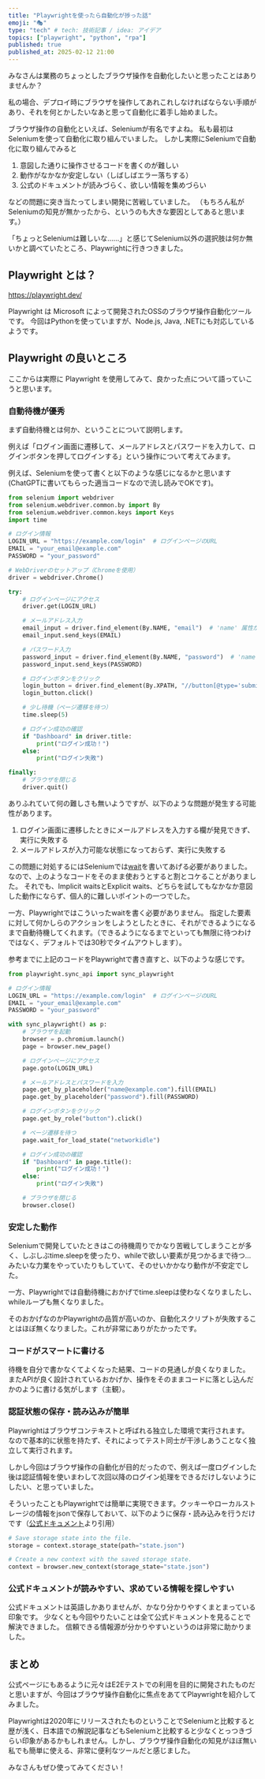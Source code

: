 ```yaml
---
title: "Playwrightを使ったら自動化が捗った話"
emoji: "🎭"
type: "tech" # tech: 技術記事 / idea: アイデア
topics: ["playwright", "python", "rpa"]
published: true
published_at: 2025-02-12 21:00
---
```


みなさんは業務のちょっとしたブラウザ操作を自動化したいと思ったことはありませんか？

私の場合、デプロイ時にブラウザを操作してあれこれしなければならない手順があり、それを何とかしたいなあと思って自動化に着手し始めました。

ブラウザ操作の自動化といえば、Seleniumが有名ですよね。
私も最初はSeleniumを使って自動化に取り組んでいました。
しかし実際にSeleniumで自動化に取り組んでみると

1. 意図した通りに操作させるコードを書くのが難しい
1. 動作がなかなか安定しない（しばしばエラー落ちする）
1. 公式のドキュメントが読みづらく、欲しい情報を集めづらい

などの問題に突き当たってしまい開発に苦戦していました。
（もちろん私がSeleniumの知見が無かったから、というのも大きな要因としてあると思います。）

「ちょっとSeleniumは難しいな……」と感じてSelenium以外の選択肢は何か無いかと調べていたところ、Playwrightに行きつきました。

## Playwright とは？

https://playwright.dev/

Playwright は Microsoft によって開発されたOSSのブラウザ操作自動化ツールです。
今回はPythonを使っていますが、Node.js, Java, .NETにも対応しているようです。

## Playwright の良いところ

ここからは実際に Playwright を使用してみて、良かった点について語っていこうと思います。

### 自動待機が優秀

まず自動待機とは何か、ということについて説明します。

例えば「ログイン画面に遷移して、メールアドレスとパスワードを入力して、ログインボタンを押してログインする」という操作について考えてみます。

例えば、Seleniumを使って書くと以下のような感じになるかと思います(ChatGPTに書いてもらった適当コードなので流し読みでOKです)。

```python
from selenium import webdriver
from selenium.webdriver.common.by import By
from selenium.webdriver.common.keys import Keys
import time

# ログイン情報
LOGIN_URL = "https://example.com/login"  # ログインページのURL
EMAIL = "your_email@example.com"
PASSWORD = "your_password"

# WebDriverのセットアップ（Chromeを使用）
driver = webdriver.Chrome()

try:
    # ログインページにアクセス
    driver.get(LOGIN_URL)

    # メールアドレス入力
    email_input = driver.find_element(By.NAME, "email")  # 'name' 属性が 'email' の要素を探す
    email_input.send_keys(EMAIL)

    # パスワード入力
    password_input = driver.find_element(By.NAME, "password")  # 'name' 属性が 'password' の要素を探す
    password_input.send_keys(PASSWORD)

    # ログインボタンをクリック
    login_button = driver.find_element(By.XPATH, "//button[@type='submit']")  # 'type=submit' のボタンを探す
    login_button.click()

    # 少し待機（ページ遷移を待つ）
    time.sleep(5)

    # ログイン成功の確認
    if "Dashboard" in driver.title:
        print("ログイン成功！")
    else:
        print("ログイン失敗")

finally:
    # ブラウザを閉じる
    driver.quit()
```

ありふれていて何の難しさも無いようですが、以下のような問題が発生する可能性があります。

1. ログイン画面に遷移したときにメールアドレスを入力する欄が発見できず、実行に失敗する
1. メールアドレスが入力可能な状態になっておらず、実行に失敗する

この問題に対処するにはSeleniumでは[wait](https://www.selenium.dev/documentation/webdriver/waits/)を書いてあげる必要がありました。なので、上のようなコードをそのまま使おうとすると割とコケることがありました。
それでも、Implicit waitsとExplicit waits、どちらを試してもなかなか意図した動作にならず、個人的に難しいポイントの一つでした。

一方、Playwrightではこういったwaitを書く必要がありません。
指定した要素に対して何かしらのアクションをしようとしたときに、それができるようになるまで自動待機してくれます。（できるようになるまでといっても無限に待つわけではなく、デフォルトでは30秒でタイムアウトします）。

参考までに上記のコードをPlaywrightで書き直すと、以下のような感じです。

```python
from playwright.sync_api import sync_playwright

# ログイン情報
LOGIN_URL = "https://example.com/login"  # ログインページのURL
EMAIL = "your_email@example.com"
PASSWORD = "your_password"

with sync_playwright() as p:
    # ブラウザを起動
    browser = p.chromium.launch()
    page = browser.new_page()

    # ログインページにアクセス
    page.goto(LOGIN_URL)

    # メールアドレスとパスワードを入力
    page.get_by_placeholder("name@example.com").fill(EMAIL)
    page.get_by_placeholder("password").fill(PASSWORD)

    # ログインボタンをクリック
    page.get_by_role("button").click()

    # ページ遷移を待つ
    page.wait_for_load_state("networkidle")

    # ログイン成功の確認
    if "Dashboard" in page.title():
        print("ログイン成功！")
    else:
        print("ログイン失敗")

    # ブラウザを閉じる
    browser.close()
```

### 安定した動作

Seleniumで開発していたときはこの待機周りでかなり苦戦してしまうことが多く、しぶしぶtime.sleepを使ったり、whileで欲しい要素が見つかるまで待つ…みたいな力業をやっていたりもしていて、そのせいかかなり動作が不安定でした。

一方、Playwrightでは自動待機におかげでtime.sleepは使わなくなりましたし、whileループも無くなりました。

そのおかげなのかPlaywrightの品質が高いのか、自動化スクリプトが失敗することはほぼ無くなりました。これが非常にありがたかったです。

### コードがスマートに書ける

待機を自分で書かなくてよくなった結果、コードの見通しが良くなりました。
またAPIが良く設計されているおかげか、操作をそのままコードに落とし込んだかのように書ける気がします（主観）。

### 認証状態の保存・読み込みが簡単

Playwrightはブラウザコンテキストと呼ばれる独立した環境で実行されます。
なので基本的に状態を持たず、それによってテスト同士が干渉しあうことなく独立して実行されます。

しかし今回はブラウザ操作の自動化が目的だったので、例えば一度ログインした後は認証情報を使いまわして次回以降のログイン処理をできるだけしないようにしたい、と思っていました。

そういったこともPlaywrightでは簡単に実現できます。クッキーやローカルストレージの情報をjsonで保存しておいて、以下のように保存・読み込みを行うだけです（[公式ドキュメント](https://playwright.dev/python/docs/auth)より引用）

```python
# Save storage state into the file.
storage = context.storage_state(path="state.json")

# Create a new context with the saved storage state.
context = browser.new_context(storage_state="state.json")
```

### 公式ドキュメントが読みやすい、求めている情報を探しやすい

公式ドキュメントは英語しかありませんが、かなり分かりやすくまとまっている印象です。
少なくとも今回やりたいことは全て公式ドキュメントを見ることで解決できました。
信頼できる情報源が分かりやすいというのは非常に助かりました。

## まとめ

公式ページにもあるように元々はE2Eテストでの利用を目的に開発されたものだと思いますが、今回はブラウザ操作自動化に焦点をあててPlaywrightを紹介してみました。

Playwrightは2020年にリリースされたものということでSeleniumと比較すると歴が浅く、日本語での解説記事などもSeleniumと比較すると少なくとっつきづらい印象があるかもしれません。しかし、ブラウザ操作自動化の知見がほぼ無い私でも簡単に使える、非常に便利なツールだと感じました。

みなさんもぜひ使ってみてください！
